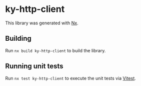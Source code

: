# ky-http-client

This library was generated with [Nx](https://nx.dev).

## Building

Run `nx build ky-http-client` to build the library.

## Running unit tests

Run `nx test ky-http-client` to execute the unit tests via [Vitest](https://vitest.dev/).
